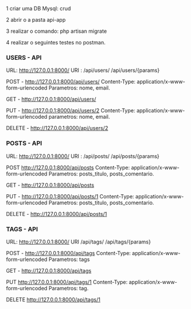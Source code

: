 
1 criar uma DB Mysql: crud

2 abrir o a pasta api-app

3 realizar o comando: php artisan migrate

4 realizar  o seguintes testes no postman.


### USERS - API 

URL:  http://127.0.0.1:8000/
URI :
/api/users/
/api/users/{params}

POST -  http://127.0.0.1:8000/api/users/
Content-Type: application/x-www-form-urlencoded
Parametros: nome, email.

GET - http://127.0.0.1:8000/api/users/

PUT - http://127.0.0.1:8000/api/users/2
Content-Type: application/x-www-form-urlencoded
parametros: nome, email.

DELETE - http://127.0.0.1:8000/api/users/2 


### POSTS - API 
URL:  http://127.0.0.1:8000/
URI :
/api/posts/
/api/posts/{params}

POST http://127.0.0.1:8000/api/posts
Content-Type: application/x-www-form-urlencoded
Parametros: posts_titulo, posts_comentario.

GET - http://127.0.0.1:8000/api/posts


PUT - http://127.0.0.1:8000/api/posts/1
Content-Type: application/x-www-form-urlencoded
Parametros:  posts_titulo, posts_comentario.

DELETE - http://127.0.0.1:8000/api/posts/1 


### TAGS - API 
URL:  http://127.0.0.1:8000/
URI 
/api/tags/
/api/tags/{params}


POST - http://127.0.0.1:8000/api/tags
Content-Type: application/x-www-form-urlencoded
Parametros: tags

GET - http://127.0.0.1:8000/api/tags


PUT http://127.0.0.1:8000/api/tags/1
Content-Type: application/x-www-form-urlencoded
Parametros:  tag.

DELETE http://127.0.0.1:8000/api/tags/1

